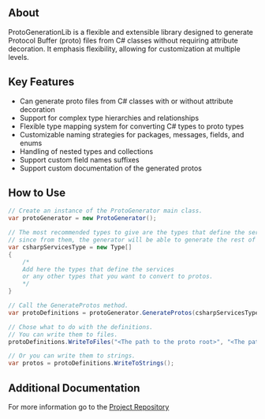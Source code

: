 ## About

ProtoGenerationLib is a flexible and extensible library designed to generate Protocol Buffer (proto) files from C# classes without requiring attribute decoration. It emphasis flexibility, allowing for customization at multiple levels.

## Key Features

- Can generate proto files from C# classes with or without attribute decoration
- Support for complex type hierarchies and relationships
- Flexible type mapping system for converting C# types to proto types
- Customizable naming strategies for packages, messages, fields, and enums
- Handling of nested types and collections
- Support custom field names suffixes
- Support custom documentation of the generated protos

## How to Use
```cs
// Create an instance of the ProtoGenerator main class.
var protoGenerator = new ProtoGenerator();

// The most recommended types to give are the types that define the services
// since from them, the generator will be able to generate the rest of the types.
var csharpServicesType = new Type[] 
{ 
    /* 
    Add here the types that define the services 
    or any other types that you want to convert to protos.
    */ 
}

// Call the GenerateProtos method.
var protoDefinitions = protoGenerator.GenerateProtos(csharpServicesType)

// Chose what to do with the definitions.
// You can write them to files.
protoDefinitions.WriteToFiles("<The path to the proto root>", "<The path from the proto root in which to write all the protos>");

// Or you can write them to strings.
var protos = protoDefinitions.WriteToStrings();
```

## Additional Documentation

For more information go to the [Project Repository](https://github.com/yoaverez/ProtoGenerationLib)
